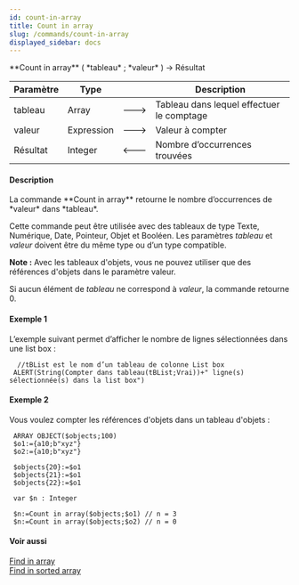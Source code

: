```yaml
---
id: count-in-array
title: Count in array
slug: /commands/count-in-array
displayed_sidebar: docs
---
```


<!--REF #_command_.Count in array.Syntax-->**Count in array** ( *tableau* ; *valeur* ) -> Résultat<!-- END REF-->
<!--REF #_command_.Count in array.Params-->
| Paramètre | Type |  | Description |
| --- | --- | --- | --- |
| tableau | Array | &#x1F852; | Tableau dans lequel effectuer le comptage |
| valeur | Expression | &#x1F852; | Valeur à compter |
| Résultat | Integer | &#x1F850; | Nombre d’occurrences trouvées |

<!-- END REF-->

#### Description 

<!--REF #_command_.Count in array.Summary-->La commande **Count in array** retourne le nombre d’occurrences de *valeur* dans *tableau*.<!-- END REF-->

Cette commande peut être utilisée avec des tableaux de type Texte, Numérique, Date, Pointeur, Objet et Booléen. Les paramètres *tableau* et *valeur* doivent être du même type ou d’un type compatible.

**Note :** Avec les tableaux d'objets, vous ne pouvez utiliser que des références d'objets dans le paramètre valeur. 

Si aucun élément de *tableau* ne correspond à *valeur*, la commande retourne 0.

#### Exemple 1 

L’exemple suivant permet d’afficher le nombre de lignes sélectionnées dans une list box : 

```4d
  //tBList est le nom d’un tableau de colonne List box
 ALERT(String(Compter dans tableau(tBList;Vrai))+" ligne(s) sélectionnée(s) dans la list box")
```

#### Exemple 2 

Vous voulez compter les références d'objets dans un tableau d'objets :

```4d
 ARRAY OBJECT($objects;100)
 $o1:={a10;b"xyz"}
 $o2:={a10;b"xyz"}
 
 $objects{20}:=$o1
 $objects{21}:=$o1
 $objects{22}:=$o1
 
 var $n : Integer
 
 $n:=Count in array($objects;$o1) // n = 3 
 $n:=Count in array($objects;$o2) // n = 0
```

#### Voir aussi 

[Find in array](find-in-array.md)  
[Find in sorted array](find-in-sorted-array.md)  